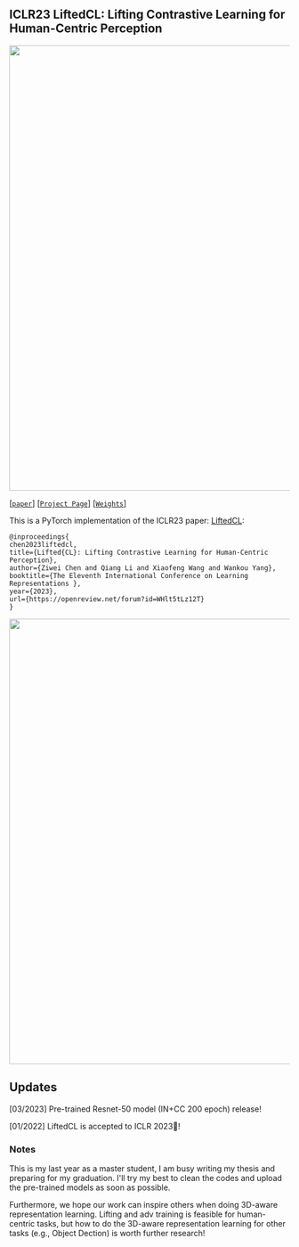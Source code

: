 ## ICLR23 LiftedCL: Lifting Contrastive Learning for Human-Centric Perception
<p align="center">
  <img src="https://user-images.githubusercontent.com/53289490/222353213-a57db9b2-1177-4260-8703-9240c923f368.png" width="800">
</p>

[[`paper`](https://openreview.net/forum?id=WHlt5tLz12T)]
[[`Project Page`](https://richardchen20.github.io/LiftedCL/)]
[[`Weights`](https://drive.google.com/file/d/1hCKUx8pXctfDBXVKw32VTuX1Nb637BlD/view?usp=sharing)]

This is a PyTorch implementation of the ICLR23 paper: [LiftedCL](https://openreview.net/forum?id=WHlt5tLz12T):
```
@inproceedings{
chen2023liftedcl,
title={Lifted{CL}: Lifting Contrastive Learning for Human-Centric Perception},
author={Ziwei Chen and Qiang Li and Xiaofeng Wang and Wankou Yang},
booktitle={The Eleventh International Conference on Learning Representations },
year={2023},
url={https://openreview.net/forum?id=WHlt5tLz12T}
}
```

<p align="center">
  <img src="https://user-images.githubusercontent.com/53289490/222353348-e9d1ad9e-291c-409f-97fd-e9f06b385ca5.png" width="800">
</p>

## Updates

[03/2023] Pre-trained Resnet-50 model (IN+CC 200 epoch) release!

[01/2022] LiftedCL is accepted to ICLR 2023:partying_face:!

### Notes

This is my last year as a master student, I am busy writing my thesis and preparing for my graduation. I'll try my best to clean the codes and upload the pre-trained models as soon as possible.

Furthermore, we hope our work can inspire others when doing 3D-aware representation learning. Lifting and adv training is feasible for human-centric tasks, but how to do the 3D-aware representation learning for other tasks (e.g., Object Dection) is worth further research! 

